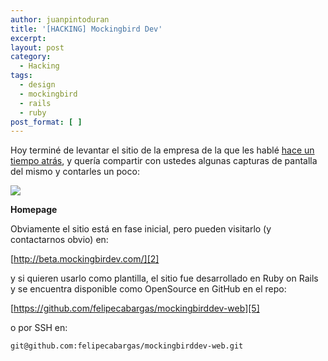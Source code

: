 ```yaml
---
author: juanpintoduran
title: '[HACKING] Mockingbird Dev'
excerpt:
layout: post
category:
  - Hacking
tags:
  - design
  - mockingbird
  - rails
  - ruby
post_format: [ ]
---
```

Hoy terminé de levantar el sitio de la empresa de la que les hablé [hace un tiempo atrás][1], y quería compartir con ustedes algunas capturas de pantalla del mismo y contarles un poco:

[![][3]][3]

**Homepage**

Obviamente el sitio está en fase inicial, pero pueden visitarlo (y contactarnos obvio) en:

[http://beta.mockingbirdev.com/][2]

y si quieren usarlo como plantilla, el sitio fue desarrollado en Ruby on Rails y se encuentra disponible como OpenSource en GitHub en el repo:

[https://github.com/felipecabargas/mockingbirddev-web][5]

o por SSH en:

`git@github.com:felipecabargas/mockingbirddev-web.git`


 [1]: http://blog.cabargas.me/2012/06/diseno-mockingbird-development/
 [2]: http://beta.mockingbirdev.com/
 [3]: http://cabargas.com/images/homepage-today.png
 [4]: http://cabargas.com/images/teammember.png
 [5]: https://github.com/felipecabargas/mockingbirddev-web